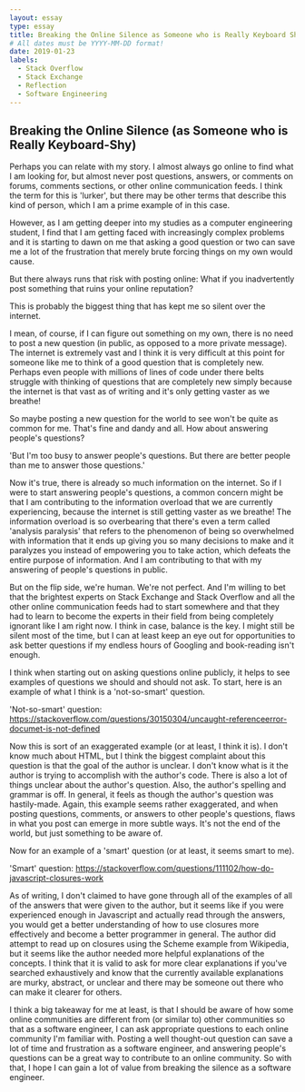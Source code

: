 ```yaml
---
layout: essay
type: essay
title: Breaking the Online Silence as Someone who is Really Keyboard Shy
# All dates must be YYYY-MM-DD format!
date: 2019-01-23
labels:
  - Stack Overflow
  - Stack Exchange
  - Reflection
  - Software Engineering
---
```


## Breaking the Online Silence (as Someone who is Really Keyboard-Shy)
Perhaps you can relate with my story.  I almost always go online to find what I am looking for, but almost never post questions, answers, or comments on forums, comments sections, or other online communication feeds.  I think the term for this is 'lurker', but there may be other terms that describe this kind of person, which I am a prime example of in this case.

However, as I am getting deeper into my studies as a computer engineering student, I find that I am getting faced with increasingly complex problems and it is starting to dawn on me that asking a good question or two can save me a lot of the frustration that merely brute forcing things on my own would cause.

But there always runs that risk with posting online:  What if you inadvertently post something that ruins your online reputation?

This is probably the biggest thing that has kept me so silent over the internet.

I mean, of course, if I can figure out something on my own, there is no need to post a new question (in public, as opposed to a more private message).  The internet is extremely vast and I think it is very difficult at this point for someone like me to think of a good question that is completely new.  Perhaps even people with millions of lines of code under there belts struggle with thinking of questions that are completely new simply because the internet is that vast as of writing and it's only getting vaster as we breathe!

So maybe posting a new question for the world to see won't be quite as common for me.  That's fine and dandy and all.  How about answering people's questions?

'But I'm too busy to answer people's questions.  But there are better people than me to answer those questions.'

Now it's true, there is already so much information on the internet.  So if I were to start answering people's questions, a common concern might be that I am contributing to the information overload that we are currently experiencing, because the internet is still getting vaster as we breathe!  The information overload is so overbearing that there's even a term called 'analysis paralysis' that refers to the phenomenon of being so overwhelmed with information that it ends up giving you so many decisions to make and it paralyzes you instead of empowering you to take action, which defeats the entire purpose of information.  And I am contributing to that with my answering of people's questions in public.

But on the flip side, we're human.  We're not perfect.  And I'm willing to bet that the brightest experts on Stack Exchange and Stack Overflow and all the other online communication feeds had to start somewhere and that they had to learn to become the experts in their field from being completely ignorant like I am right now.  I think in case, balance is the key.  I might still be silent most of the time, but I can at least keep an eye out for opportunities to ask better questions if my endless hours of Googling and book-reading isn't enough.

I think when starting out on asking questions online publicly, it helps to see examples of questions we should and should not ask.  To start, here is an example of what I think is a 'not-so-smart' question.

'Not-so-smart' question:  https://stackoverflow.com/questions/30150304/uncaught-referenceerror-documet-is-not-defined

Now this is sort of an exaggerated example (or at least, I think it is).  I don't know much about HTML, but I think the biggest complaint about this question is that the goal of the author is unclear.  I don't know what is it the author is trying to accomplish with the author's code.  There is also a lot of things unclear about the author's question.  Also, the author's spelling and grammar is off.  In general, it feels as though the author's question was hastily-made.  Again, this example seems rather exaggerated, and when posting questions, comments, or answers to other people's questions, flaws in what you post can emerge in more subtle ways.  It's not the end of the world, but just something to be aware of.

Now for an example of a 'smart' question (or at least, it seems smart to me).

'Smart' question:  https://stackoverflow.com/questions/111102/how-do-javascript-closures-work

As of writing, I don't claimed to have gone through all of the examples of all of the answers that were given to the author, but it seems like if you were experienced enough in Javascript and actually read through the answers, you would get a better understanding of how to use closures more effectively and become a better programmer in general.  The author did attempt to read up on closures using the Scheme example from Wikipedia, but it seems like the author needed more helpful explanations of the concepts.  I think that it is valid to ask for more clear explanations if you've searched exhaustively and know that the currently available explanations are murky, abstract, or unclear and there may be someone out there who can make it clearer for others.

I think a big takeaway for me at least, is that I should be aware of how some online communities are different from (or similar to) other communities so that as a software engineer, I can ask appropriate questions to each online community I'm familiar with.  Posting a well thought-out question can save a lot of time and frustration as a software engineer, and answering people's questions can be a great way to contribute to an online community.  So with that, I hope I can gain a lot of value from breaking the silence as a software engineer.
